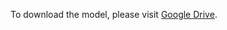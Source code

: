 To download the model, please visit [Google Drive](https://drive.google.com/file/d/1GeUzE9jAaa9IhzYiZkDiSvv-P5a_ZT0m/view?usp=drive_link).
